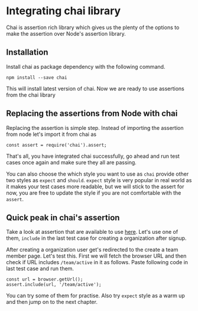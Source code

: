 # Integrating chai library

Chai is assertion rich library which gives us the plenty of the options to make the assertion over Node's assertion library.

## Installation

Install chai as package dependency with the following command.

```
npm install --save chai
```

This will install latest version of chai. Now we are ready to use assertions from the chai library

## Replacing the assertions from Node with chai

Replacing the assertion is simple step. Instead of importing the assertion from node let's import it from chai as

```
const assert = require('chai').assert;
```

That's all, you have integrated chai successfully, go ahead and run test cases once again and make sure they all are passing.

You can also choose the which style you want to use as `chai` provide other two styles as `expect` and `should`. `expect` style is very popular in real world as it makes your test cases more readable, but we will stick to the assert for now, you are free to update the style if you are not comfortable with the `assert`.

## Quick peak in chai's assertion

Take a look at assertion that are available to use [here](https://www.chaijs.com/api/assert/). Let's use one of them, `include` in the last test case for creating a organization after signup.

After creating a organization user get's redirected to the create a team member page. Let's test this. First we will fetch the browser URL and then check if URL includes `/team/active` in it as follows. Paste following code in last test case and run them.

```
const url = browser.getUrl();
assert.include(url, '/team/active');
```

You can try some of them for practise. Also try `expect` style as a warm up and then jump on to the next chapter.
